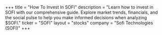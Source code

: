 +++
title = "How To Invest In SOFI"
description = "Learn how to invest in SOFI with our comprehensive guide. Explore market trends, financials, and the social pulse to help you make informed decisions when analyzing $SOFI."
ticker = "SOFI"
layout = "stocks"
company = "Sofi Technologies (SOFI)"
+++

